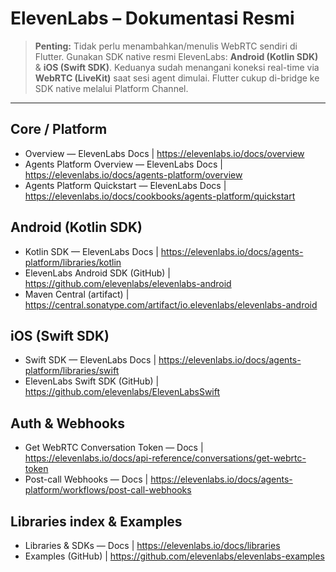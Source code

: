 # ElevenLabs – Dokumentasi Resmi

> **Penting:** Tidak perlu menambahkan/menulis WebRTC sendiri di Flutter.
> Gunakan SDK native resmi ElevenLabs: **Android (Kotlin SDK)** & **iOS (Swift SDK)**.
> Keduanya sudah menangani koneksi real-time via **WebRTC (LiveKit)** saat sesi agent dimulai.
> Flutter cukup di-bridge ke SDK native melalui Platform Channel.

---

## Core / Platform
- Overview — ElevenLabs Docs | https://elevenlabs.io/docs/overview
- Agents Platform Overview — ElevenLabs Docs | https://elevenlabs.io/docs/agents-platform/overview
- Agents Platform Quickstart — ElevenLabs Docs | https://elevenlabs.io/docs/cookbooks/agents-platform/quickstart

## Android (Kotlin SDK)
- Kotlin SDK — ElevenLabs Docs | https://elevenlabs.io/docs/agents-platform/libraries/kotlin
- ElevenLabs Android SDK (GitHub) | https://github.com/elevenlabs/elevenlabs-android
- Maven Central (artifact) | https://central.sonatype.com/artifact/io.elevenlabs/elevenlabs-android

## iOS (Swift SDK)
- Swift SDK — ElevenLabs Docs | https://elevenlabs.io/docs/agents-platform/libraries/swift
- ElevenLabs Swift SDK (GitHub) | https://github.com/elevenlabs/ElevenLabsSwift

## Auth & Webhooks
- Get WebRTC Conversation Token — Docs | https://elevenlabs.io/docs/api-reference/conversations/get-webrtc-token
- Post-call Webhooks — Docs | https://elevenlabs.io/docs/agents-platform/workflows/post-call-webhooks

## Libraries index & Examples
- Libraries & SDKs — Docs | https://elevenlabs.io/docs/libraries
- Examples (GitHub) | https://github.com/elevenlabs/elevenlabs-examples
